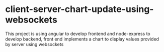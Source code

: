 # client-server-chart-update-using-websockets
This project is using angular to develop frontend and node-express to develop backend, front end implements a chart to display values provided by server using websockets
